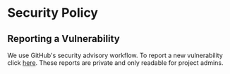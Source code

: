# Security Policy

## Reporting a Vulnerability

We use GitHub's security advisory workflow. To report a new vulnerability click [here](https://github.com/acoular/acoular/security/advisories/new).
These reports are private and only readable for project admins.
